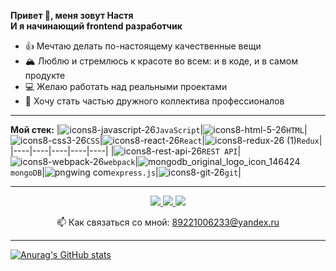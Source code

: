 

**Привет 👋, меня зовут Настя  
И я начинающий frontend разработчик**
* 👍 Мечтаю делать по-настоящему качественные вещи
* 🏔️ Люблю и стремлюсь к красоте во всем: и в коде, и в самом продукте
* 💻 Желаю работать над реальными проектами
* 🤝 Хочу стать частью дружного коллектива профессионалов


***

**Мой стек:**
|<img src="https://user-images.githubusercontent.com/70646350/119318720-4f788180-bc82-11eb-87ff-8201ce9d61c8.png" alt="icons8-javascript-26" style="max-width: 100%;">`JavaScript`|<img src="https://user-images.githubusercontent.com/70646350/119315541-9cf2ef80-bc7e-11eb-8f46-ef3766162ab6.png" alt="icons8-html-5-26" style="max-width: 100%;">`HTML`|<img src="https://user-images.githubusercontent.com/70646350/119316006-1be82800-bc7f-11eb-8166-910c027cd18f.png" alt="icons8-css3-26" style="max-width: 100%;">`CSS`|<img src="https://user-images.githubusercontent.com/70646350/119316439-a0d34180-bc7f-11eb-9a36-e79d2b093d69.png" alt="icons8-react-26" style="max-width: 100%;">`React`|<img src="https://user-images.githubusercontent.com/70646350/119320405-38d32a00-bc84-11eb-9167-cf416e0a7dd8.png" alt="icons8-redux-26 (1)" style="max-width: 100%;">`Redux`|
|----|----|----|----|----|
|<img src="https://user-images.githubusercontent.com/70646350/119323556-7e452680-bc87-11eb-9cd2-fc2293869858.png" alt="icons8-rest-api-26" style="max-width: 100%;">`REST API`|<img src="https://user-images.githubusercontent.com/70646350/119315153-38d02b80-bc7e-11eb-8198-9f3eb058edef.png" alt="icons8-webpack-26" style="max-width: 100%;">`webpack`|<img src="https://user-images.githubusercontent.com/70646350/119320033-ceba8500-bc83-11eb-9455-537f415c9fe1.png" alt="mongodb_original_logo_icon_146424" style="max-width: 100%;">`mongoDB`|<img src="https://user-images.githubusercontent.com/70646350/119322690-8bade100-bc86-11eb-9660-cbfee5afd4a5.png" alt="pngwing com" style="max-width: 100%;">`express.js`|<img src="https://user-images.githubusercontent.com/70646350/119321913-cc592a80-bc85-11eb-9540-8605bd48f3f7.png" alt="icons8-git-26" style="max-width: 100%;">`git`|

***

<p align='center'>
   <a href="https://t.me/Karepanova_A" target="_blank">
       <img src="https://img.shields.io/badge/Telegram-2CA5E0?style=for-the-badge&logo=telegram&logoColor=white"/>
   </a>
   <a href="https://www.instagram.com/invites/contact/?i=p7c16bz4t2qo&utm_content=18a9tw9" target="_blank">
       <img src="https://img.shields.io/badge/Instagram-E4405F?style=for-the-badge&logo=instagram&logoColor=white"/>
   </a>
   <a href="https://vk.com/karepanova1988" target="_blank">
       <img src="https://img.shields.io/badge/вконтакте-%232E87FB.svg?&style=for-the-badge&logo=vk&logoColor=white"/>
   </a>
   
<p align='center'>
   📫 Как связаться со мной: <a href='mailto:89221006233@yandex.ru'>89221006233@yandex.ru</a>
</p>

***

[![Anurag's GitHub stats](https://github-readme-stats.vercel.app/api?Karepanova)](https://github.com/Karepanova/github-readme-stats)
